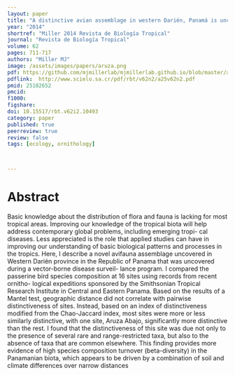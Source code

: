```yaml
---
layout: paper
title: "A distinctive avian assemblage in western Darién, Panamá is uncovered through a disease surveillance program"
year: "2014"
shortref: "Miller 2014 Revista de Biología Tropical"
journal: "Revista de Biología Tropical"
volume: 62
pages: 711-717
authors: "Miller MJ"
image: /assets/images/papers/aruza.png
pdf: https://github.com/mjmillerlab/mjmillerlab.github.io/blob/master/assets/pdfs/2014a_miller.pdf
pdflink:  http://www.scielo.sa.cr/pdf/rbt/v62n2/a25v62n2.pdf
pmid: 25102652
pmcid:
f1000:
figshare:
doi: 10.15517/rbt.v62i2.10493
category: paper
published: true
peerreview: true
review: false
tags: [ecology, ornithology]



---
```


# Abstract

Basic knowledge about the distribution of flora and fauna is lacking for most tropical areas. Improving our knowledge of the tropical biota will help address contemporary global problems, including emerging tropi- cal diseases. Less appreciated is the role that applied studies can have in improving our understanding of basic biological patterns and processes in the tropics. Here, I describe a novel avifauna assemblage uncovered in Western Darién province in the Republic of Panama that was uncovered during a vector-borne disease surveil- lance program. I compared the passerine bird species composition at 16 sites using records from recent ornitho- logical expeditions sponsored by the Smithsonian Tropical Research Institute in Central and Eastern Panama. Based on the results of a Mantel test, geographic distance did not correlate with pairwise distinctiveness of sites. Instead, based on an index of distinctiveness modified from the Chao-Jaccard index, most sites were more or less similarly distinctive, with one site, Aruza Abajo, significantly more distinctive than the rest. I found that the distinctiveness of this site was due not only to the presence of several rare and range-restricted taxa, but also to the absence of taxa that are common elsewhere. This finding provides more evidence of high species composition turnover (beta-diversity) in the Panamanian biota, which appears to be driven by a combination of soil and climate differences over narrow distances

